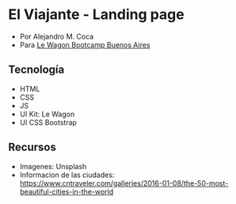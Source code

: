 # El Viajante - Landing page
- Por Alejandro M. Coca
- Para [Le Wagon Bootcamp Buenos Aires](https://www.lewagon.com/es/buenos-aires)

## Tecnología
- HTML
- CSS
- JS
- UI Kit: Le Wagon
- UI CSS Bootstrap

## Recursos
- Imagenes: Unsplash
- Informacion de las ciudades: https://www.cntraveler.com/galleries/2016-01-08/the-50-most-beautiful-cities-in-the-world